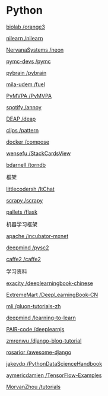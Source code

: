 # Python

[biolab /orange3](https://github.com/biolab/orange3)

[nilearn /nilearn](https://github.com/nilearn/nilearn)

[NervanaSystems /neon](https://github.com/NervanaSystems/neon)

[pymc-devs /pymc](https://github.com/pymc-devs/pymc)

[pybrain /pybrain](https://github.com/pybrain/pybrain)

[mila-udem /fuel](https://github.com/mila-udem/fuel)

[PyMVPA /PyMVPA](https://github.com/PyMVPA/PyMVPA)

[spotify /annoy](https://github.com/spotify/annoy)

[DEAP /deap](https://github.com/DEAP/deap)

[clips /pattern](https://github.com/clips/pattern)

[docker /compose](https://github.com/docker/compose)

[wensefu /StackCardsView](https://github.com/wensefu/StackCardsView)

[bdarnell /torndb](https://github.com/bdarnell/torndb)

框架

[littlecodersh /ItChat](#)

[scrapy /scrapy](https://github.com/scrapy/scrapy)

[pallets /flask](https://github.com/pallets/flask)

机器学习框架

[apache /incubator-mxnet](#)

[deepmind /pysc2](#)

[caffe2 /caffe2](https://github.com/caffe2/caffe2)

学习资料

[exacity /deeplearningbook-chinese](#)

[ExtremeMart /DeepLearningBook-CN](#)

[mli /gluon-tutorials-zh](https://github.com/mli/gluon-tutorials-zh)

[deepmind /learning-to-learn](https://github.com/deepmind/learning-to-learn)

[PAIR-code /deeplearnjs](https://github.com/PAIR-code/deeplearnjs)

[zmrenwu /django-blog-tutorial](https://github.com/zmrenwu/django-blog-tutorial)

[rosarior /awesome-django](https://github.com/rosarior/awesome-django)

[jakevdp /PythonDataScienceHandbook](https://github.com/jakevdp/PythonDataScienceHandbook)

[aymericdamien /TensorFlow-Examples](https://github.com/aymericdamien/TensorFlow-Examples)

[MorvanZhou /tutorials](https://github.com/MorvanZhou/tutorials)

